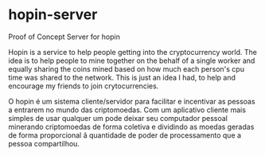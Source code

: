 hopin-server
============

Proof of Concept Server for hopin

Hopin is a service to help people getting into the cryptocurrency world. The idea is to help people to mine together on the behalf of a single worker and equally sharing the coins mined based on how much each person's cpu time was shared to the network. This is just an idea I had, to help and encourage my friends to join crytocurrencies.

O hopin é um sistema cliente/servidor para facilitar e incentivar as pessoas a entrarem no mundo das criptomoedas. Com um aplicativo cliente mais simples de usar qualquer um pode deixar seu computador pessoal minerando criptomoedas de forma coletiva e dividindo as moedas geradas de forma proporcional ã quantidade de poder de processamento que a pessoa compartilhou.
